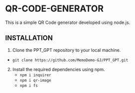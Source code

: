 # QR-CODE-GENERATOR
This is a simple QR Code generator developed using node.js.

## INSTALLATION 
1. Clone the PPT_GPT repository to your local machine.

- `git clone https://github.com/MemoDemo-GJ/PPT_GPT.git`

2. Install the required dependencies using npm.
   - `npm i inquirer`
   - `npm i qr-image`
   - `npm i fs`


